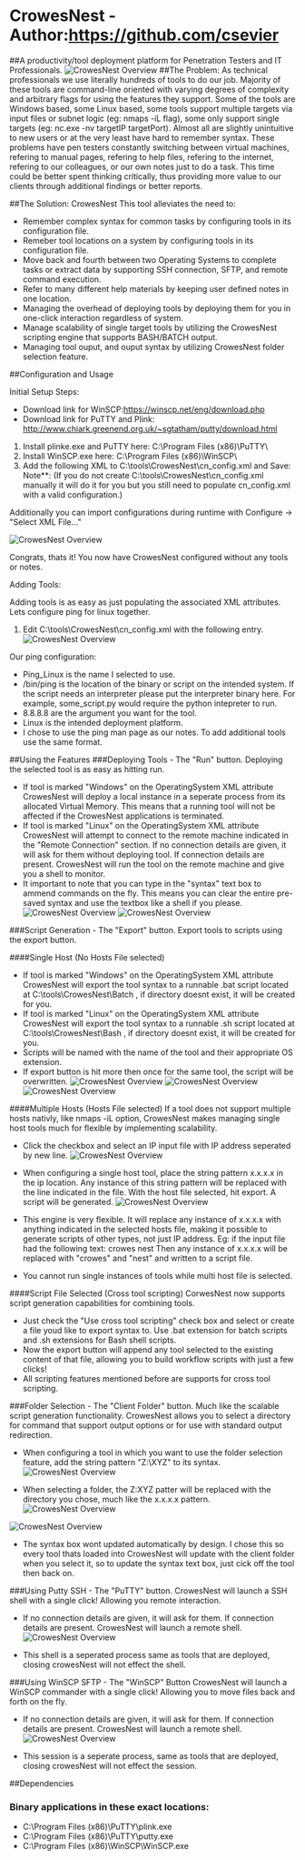 # CrowesNest - Author:https://github.com/csevier
##A productivity/tool deployment platform for Penetration Testers and IT Professionals.
![CrowesNest Overview](CrowesNestScreenshots/2.0/Overview.JPG?raw=true)
##The Problem:
As technical professionals we use literally hundreds of tools to do our job. Majority of these tools are command-line oriented with varying degrees of complexity and arbitrary flags for using the features they support. Some of the tools are Windows based, some Linux based, some tools support multiple targets via input files or subnet logic (eg: nmaps -iL flag), some only support single targets (eg: nc.exe -nv targetIP targetPort). Almost all are slightly unintuitive to new users or at the very least have hard to remember syntax. These problems have pen testers constantly switching between virtual machines, refering to manual pages, refering to help files, refering to the internet, refering to our colleagues, or our own notes just to do a task. This time could be better spent thinking critically, thus providing more value to our clients through additional findings or better reports.

##The Solution: CrowesNest 
This tool alleviates the need to:
* Remember complex syntax for common tasks by configuring tools in its configuration file.
* Remeber tool locations on a system by configuring tools in its configuration file.
* Move back and fourth between two Operating Systems to complete tasks or extract data by supporting SSH connection, SFTP, and remote command execution.
* Refer to many different help materials by keeping user defined notes in one location.
* Managing the overhead of deploying tools by deploying them for you in one-click interaction regardless of system.
* Manage scalability of single target tools by utilizing the CrowesNest scripting engine that supports BASH/BATCH output.
* Managing tool ouput, and ouput syntax by utilizing CrowesNest folder selection feature.

##Configuration and Usage

Initial Setup Steps:

* Download link for WinSCP:https://winscp.net/eng/download.php
* Download link for PuTTY and Plink: http://www.chiark.greenend.org.uk/~sgtatham/putty/download.html

1. Install plinke.exe and PuTTY here: C:\Program Files (x86)\PuTTY\
2. Install WinSCP.exe here: C:\Program Files (x86)\WinSCP\ 
3. Add the following XML to C:\tools\CrowesNest\cn_config.xml and Save:
   Note**: (If you do not create C:\tools\CrowesNest\cn_config.xml manually it will do it for you but you still need to populate cn_config.xml with a valid configuration.)

Additionally you can import configurations during runtime with Configure -> "Select XML File..."

![CrowesNest Overview](CrowesNestScreenshots/2.0/crowesNestXMLNoConfig.JPG?raw=true)

Congrats, thats it! You now have CrowesNest configured without any tools or notes.

Adding Tools:

Adding tools is as easy as just populating the associated XML attributes. Lets configure ping for linux together.

1. Edit C:\tools\CrowesNest\cn_config.xml with the following entry.
![CrowesNest Overview](CrowesNestScreenshots/2.0/crowesNestXMLToolConfig.JPG?raw=true)

Our ping configuration:
* <Name>Ping_Linux</Name> is the name I selected to use.
* <Location>/bin/ping</Location> is the location of the binary or script on the intended system. If the script needs an interpreter please put the interpreter binary here. For example, some_script.py would require the python intepreter to run.
* <Arguments>8.8.8.8</Arguments> are the argument you want for the tool.
* <OperatingSystem>Linux</OperatingSystem> is the intended deployment platform.
* I chose to use the ping man page as our notes.
To add additional tools use the same format.


##Using the Features
###Deploying Tools - The "Run" button.
Deploying the selected tool is as easy as hitting run. 
* If tool is marked "Windows" on the OperatingSystem XML attribute CrowesNest will deploy a local instance in a seperate process from its allocated Virtual Memory. This means that a running tool will not be affected if the CrowesNest applications is terminated.
* If tool is marked "Linux" on the OperatingSystem XML attribute CrowesNest will attempt to connect to the remote machine indicated in the "Remote Connection" section. If no connection details are given, it will ask for them without deploying tool. If connection details are present. CrowesNest will run the tool on the remote machine and give you a shell to monitor.
* It important to note that you can type in the "syntax" text box to ammend commands on the fly. This means you can clear the entire pre-saved syntax and use the textbox like a shell if you please. 
![CrowesNest Overview](CrowesNestScreenshots/2.0/pingWindowsScratch.JPG?raw=true)
![CrowesNest Overview](CrowesNestScreenshots/2.0/pingLinux.JPG?raw=true)

###Script Generation - The "Export" button.
Export tools to scripts using the export button.

####Single Host (No Hosts File selected)
* If tool is marked "Windows" on the OperatingSystem XML attribute CrowesNest will export the tool syntax to a runnable .bat script located at C:\tools\CrowesNest\Batch , if directory doesnt exist, it will be created for you.
* If tool is marked "Linux" on the OperatingSystem XML attribute CrowesNest will export the tool syntax to a runnable .sh script located at C:\tools\CrowesNest\Bash , if directory doesnt exist, it will be created for you.
* Scripts will be named with the name of the tool and their appropriate OS extension. 
* If export button is hit more then once for the same tool, the script will be overwritten.
![CrowesNest Overview](CrowesNestScreenshots/crowesNestExportWindows2.JPG?raw=true)
![CrowesNest Overview](CrowesNestScreenshots/crowesNestExportLinux.JPG?raw=true)
![CrowesNest Overview](CrowesNestScreenshots/crowesNestExportLinux2.JPG?raw=true)

####Multiple Hosts (Hosts File selected)
If a tool does not support multiple hosts nativly, like nmaps -iL option, CrowesNest makes managing single host tools much for flexible by implementing scalability.
* Click the checkbox and select an IP input file with IP address seperated by new line.
![CrowesNest Overview](CrowesNestScreenshots/2.0/ipInputFile.JPG?raw=true)

* When configuring a single host tool, place the string pattern x.x.x.x in the ip location. Any instance of this string pattern will be replaced with the line indicated in the file. With the host file selected, hit export. A script will be generated.
![CrowesNest Overview](CrowesNestScreenshots/crowesNestExportWindows3.JPG?raw=true)

* This engine is very flexible. It will replace any instance of x.x.x.x with anything indicated in the selected hosts file, making it possible to generate scripts of other types, not just IP address. Eg: if the input file had the following text:
crowes
nest
Then any instance of x.x.x.x will be replaced with "crowes" and "nest" and written to a script file.

* You cannot run single instances of tools while multi host file is selected.

####Script File Selected (Cross tool scripting)
CorwesNest now supports script generation capabilities for combining tools. 
* Just check the "Use cross tool scripting" check box and select or create a file youd like to export syntax to. Use .bat extension for batch scripts and .sh extensions for Bash shell scripts.
* Now the export button will append any tool selected to the existing content of that file, allowing you to build workflow scripts with just a few clicks!
* All scripting features mentioned before are supports for cross tool scripting.

###Folder Selection - The "Client Folder" button.
Much like the scalable script generation functionality. CrowesNest allows you to select a directory for command that support output options or for use with standard output redirection.
* When configuring a tool in which you want to use the folder selection feature, add the string pattern "Z:\XYZ" to its syntax.
![CrowesNest Overview](CrowesNestScreenshots/2.0/clientFolder.JPG?raw=true)

* When selecting a folder, the Z:XYZ patter will be replaced with the directory you chose, much like the x.x.x.x pattern.
![CrowesNest Overview](CrowesNestScreenshots/2.0/ClientFolder2.JPG?raw=true)

![CrowesNest Overview](CrowesNestScreenshots/2.0/ClientFolder3.JPG?raw=true)

* The syntax box wont updated automatically by design. I chose this so every tool thats loaded into CrowesNest will update with the client folder when you select it, so to update the syntax text box, just cick off the tool then back on.

###Using Putty SSH - The "PuTTY" button.
CrowesNest will launch a SSH shell with a single click! Allowing you remote interaction.
* If no connection details are given, it will ask for them. If connection details are present. CrowesNest will launch a remote shell.
![CrowesNest Overview](CrowesNestScreenshots/2.0/putty.JPG?raw=true)

* This shell is a seperated process same as tools that are deployed, closing crowesNest will not effect the shell.

###Using WinSCP SFTP - The "WinSCP" Button
CrowesNest will launch a WinSCP commander with a single click! Allowing you to move files back and forth on the fly.
* If no connection details are given, it will ask for them. If connection details are present. CrowesNest will launch a remote shell.
![CrowesNest Overview](CrowesNestScreenshots/2.0/winscp.JPG?raw=true)

* This session is a seperate process, same as tools that are deployed, closing crowesNest will not effect the session.

##Dependencies

### Binary applications in these exact locations:
* C:\Program Files (x86)\PuTTY\plink.exe
* C:\Program Files (x86)\PuTTY\putty.exe
* C:\Program Files (x86)\WinSCP\WinSCP.exe


